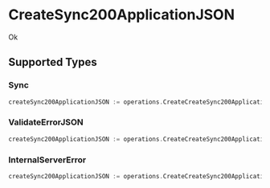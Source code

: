 # CreateSync200ApplicationJSON

Ok


## Supported Types

### Sync

```go
createSync200ApplicationJSON := operations.CreateCreateSync200ApplicationJSONSync(shared.Sync{/* values here */})
```

### ValidateErrorJSON

```go
createSync200ApplicationJSON := operations.CreateCreateSync200ApplicationJSONValidateErrorJSON(shared.ValidateErrorJSON{/* values here */})
```

### InternalServerError

```go
createSync200ApplicationJSON := operations.CreateCreateSync200ApplicationJSONInternalServerError(shared.InternalServerError{/* values here */})
```

